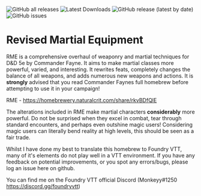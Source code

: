![GitHub all releases](https://img.shields.io/github/downloads/M0nk3yy/Revised-Martial-Equipment/total) ![Latest Downloads](https://img.shields.io/github/downloads/M0nk3yy/Revised-Martial-Equipment/latest/total) ![GitHub release (latest by date)](https://img.shields.io/github/v/release/M0nk3yy/Revised-Martial-Equipment)  ![GitHub issues](https://img.shields.io/github/issues-raw/M0nk3yy/Revised-Martial-Equipment) 



# Revised Martial Equipment

RME is a comprehensive overhaul of weaponry and martial techniques for D&D 5e by Commander Fayne. It aims to make martial classes more powerful, varied, and interesting. It rewrites feats, completely changes the balance of all weapons, and adds numerous new weapons and actions. It is **strongly** advised that you read Commander Faynes full homebrew before attempting to use it in your campaign!

RME - https://homebrewery.naturalcrit.com/share/rkvBDfQlE

The alterations included in RME make martial characters **considerably** more powerful. Do not be surprised when they excel in combat, tear through standard encounters, and perhaps even outshine magic users! Considering magic users can literally bend reality at high levels, this should be seen as a fair trade.

Whilst I have done my best to translate this homebrew to Foundry VTT, many of it's elements do not play well in a VTT environment. If you have any feedback on potential improvements, or you spot any errors/bugs, please log an issue here on github.

You can find me on the Foundry VTT official Discord (Monkeyy#1250 https://discord.gg/foundryvtt)


